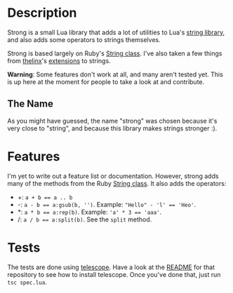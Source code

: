 # Description

Strong is a small Lua library that adds a lot of utilities to Lua's [string library](http://www.lua.org/manual/5.1/manual.html#5.4), and also adds some operators to strings themselves.

Strong is based largely on Ruby's [String class][rb-string]. I've also taken a few things from [thelinx](http://github.com/thelinx)'s [extensions](https://github.com/TheLinx/loveclass/blob/master/stringextensions.lua) to strings.

**Warning**: Some features don't work at all, and many aren't tested yet. This is up here at the moment for people to take a look at and contribute.

## The Name

As you might have guessed, the name "strong" was chosen because it's very close to "string", and because this library makes strings stronger :).

# Features

I'm yet to write out a feature list or documentation. However, strong adds many of the methods from the Ruby [String class][rb-string]. It also adds the operators:

* +: `a + b == a .. b`
* -: `a - b == a:gsub(b, '')`. Example: `"Hello" - 'l' == 'Heo'`.
* *: `a * b == a:rep(b)`. Example: `'a' * 3 == 'aaa'`.
* /: `a / b == a:split(b)`. See the `split` method.

# Tests

The tests are done using [telescope](https://github.com/norman/telescope). Have a look at the [README](https://github.com/norman/telescope#readme) for that repository to see how to install telescope. Once you've done that, just run `tsc spec.lua`.

[rb-string]: http://www.ruby-doc.org/core/classes/String.html
